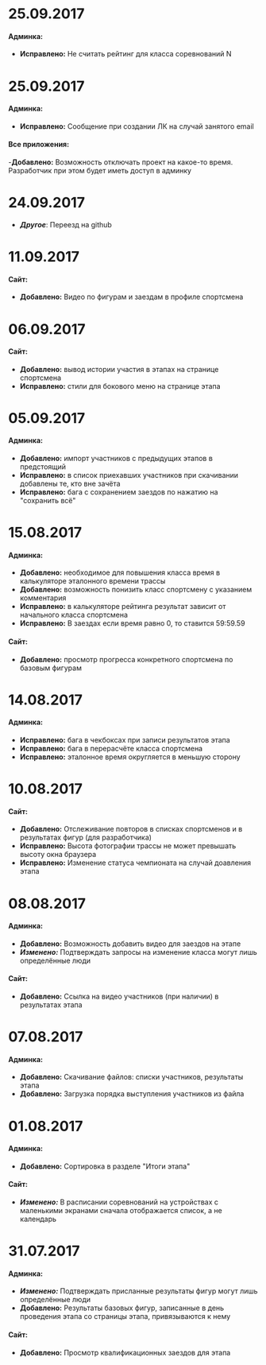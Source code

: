 # 25.09.2017
#### **Админка:**
- **Исправлено:** Не считать рейтинг для класса соревнований N

# 25.09.2017
#### **Админка:**
- **Исправлено:** Сообщение при создании ЛК на случай занятого email
#### **Все приложения:**
-**Добавлено:** Возможность отключать проект на какое-то время. Разработчик при этом будет иметь доступ в админку

# 24.09.2017
- **_Другое_**: Переезд на github

# 11.09.2017
#### **Сайт:**
- **Добавлено:** Видео по фигурам и заездам в профиле спортсмена

# 06.09.2017
#### **Сайт:**
- **Добавлено:** вывод истории участия в этапах на странице спортсмена
- **Исправлено:** стили для бокового меню на странице этапа

# 05.09.2017
#### **Админка:**
- **Добавлено:** импорт участников с предыдущих этапов в предстоящий
- **Исправлено:** в список приехавших участников при скачивании добавлены те, кто вне зачёта
- **Исправлено:** бага с сохранением заездов по нажатию на "сохранить всё"

# 15.08.2017
#### **Админка:**
- **Добавлено:** необходимое для повышения класса
 время в калькуляторе эталонного времени трассы
- **Добавлено:** возможность понизить класс спортсмену с указанием комментария
- **Исправлено:** в калькуляторе рейтинга результат зависит от начального класса спортсмена
- **Исправлено:** В заездах если время равно 0, то ставится 59:59.59
#### **Сайт:**
- **Добавлено:** просмотр прогресса конкретного спортсмена по базовым фигурам

# 14.08.2017
#### **Админка:**
- **Исправлено:** бага в чекбоксах при записи результатов этапа
- **Исправлено:** бага в перерасчёте класса спортсмена
- **Исправлено:** эталонное время округляется в меньшую сторону

# 10.08.2017
#### **Сайт:**
- **Добавлено:** Отслеживание повторов в списках спортсменов 
и в результатах фигур (для разработчика)
- **Исправлено:** Высота фотографии трассы не может превышать высоту окна браузера
- **Исправлено:** Изменение статуса чемпионата на случай доавления этапа

# 08.08.2017
#### **Админка:**
- **Добавлено:** Возможность добавить видео для заездов на этапе
- **_Изменено:_** Подтверждать запросы на изменение класса могут лишь определённые люди
#### **Сайт:**
- **Добавлено:** Ссылка на видео участников (при наличии) в результатах этапа

# 07.08.2017
#### **Админка:**
- **Добавлено:** Скачивание файлов: списки участников, результаты этапа
- **Добавлено:** Загрузка порядка выступления участников из файла

# 01.08.2017
#### **Админка:**
- **Добавлено:** Сортировка в разделе "Итоги этапа"
#### **Сайт:**
- **_Изменено:_** В расписании соревнований на устройствах с маленькими экранами сначала отображается список, а не календарь

# 31.07.2017
#### **Админка:**
- **_Изменено:_** Подтверждать присланные результаты фигур могут лишь определённые люди
- **Добавлено:** Результаты базовых фигур, записанные в день проведения этапа со страницы этапа, привязываются к нему
#### **Сайт:**
- **Добавлено:** Просмотр квалификационных заездов для этапа